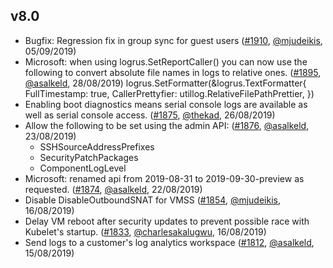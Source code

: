 ## v8.0

- Bugfix: Regression fix in group sync for guest users ([#1910](https://github.com/openshift/openshift-azure/pull/1910), [@mjudeikis](https://github.com/mjudeikis), 05/09/2019)
- Microsoft: when using logrus.SetReportCaller() you can now use the following to convert absolute file names in logs to relative ones. ([#1895](https://github.com/openshift/openshift-azure/pull/1895), [@asalkeld](https://github.com/asalkeld), 28/08/2019)
    logrus.SetFormatter(&logrus.TextFormatter{
        FullTimestamp:    true,
        CallerPrettyfier: utillog.RelativeFilePathPrettier,
    })
- Enabling boot diagnostics means serial console logs are available as
well as serial console access. ([#1875](https://github.com/openshift/openshift-azure/pull/1875), [@thekad](https://github.com/thekad), 26/08/2019)
- Allow the following to be set using the admin API: ([#1876](https://github.com/openshift/openshift-azure/pull/1876), [@asalkeld](https://github.com/asalkeld), 23/08/2019)
    - SSHSourceAddressPrefixes
    - SecurityPatchPackages
    - ComponentLogLevel
- Microsoft: renamed api from 2019-08-31 to 2019-09-30-preview as requested. ([#1874](https://github.com/openshift/openshift-azure/pull/1874), [@asalkeld](https://github.com/asalkeld), 22/08/2019)
- Disable DisableOutboundSNAT for VMSS ([#1854](https://github.com/openshift/openshift-azure/pull/1854), [@mjudeikis](https://github.com/mjudeikis), 16/08/2019)
- Delay VM reboot after security updates to prevent possible race with Kubelet's startup. ([#1833](https://github.com/openshift/openshift-azure/pull/1833), [@charlesakalugwu](https://github.com/charlesakalugwu), 16/08/2019)
- Send logs to a customer's log analytics workspace ([#1812](https://github.com/openshift/openshift-azure/pull/1812), [@asalkeld](https://github.com/asalkeld), 15/08/2019)
